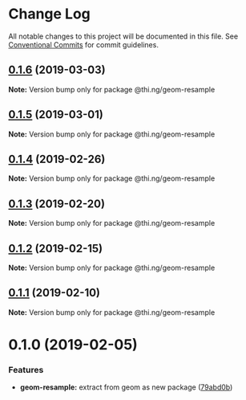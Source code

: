 # Change Log

All notable changes to this project will be documented in this file.
See [Conventional Commits](https://conventionalcommits.org) for commit guidelines.

## [0.1.6](https://github.com/thi-ng/umbrella/compare/@thi.ng/geom-resample@0.1.5...@thi.ng/geom-resample@0.1.6) (2019-03-03)

**Note:** Version bump only for package @thi.ng/geom-resample





## [0.1.5](https://github.com/thi-ng/umbrella/compare/@thi.ng/geom-resample@0.1.4...@thi.ng/geom-resample@0.1.5) (2019-03-01)

**Note:** Version bump only for package @thi.ng/geom-resample





## [0.1.4](https://github.com/thi-ng/umbrella/compare/@thi.ng/geom-resample@0.1.3...@thi.ng/geom-resample@0.1.4) (2019-02-26)

**Note:** Version bump only for package @thi.ng/geom-resample





## [0.1.3](https://github.com/thi-ng/umbrella/compare/@thi.ng/geom-resample@0.1.2...@thi.ng/geom-resample@0.1.3) (2019-02-20)

**Note:** Version bump only for package @thi.ng/geom-resample





## [0.1.2](https://github.com/thi-ng/umbrella/compare/@thi.ng/geom-resample@0.1.1...@thi.ng/geom-resample@0.1.2) (2019-02-15)

**Note:** Version bump only for package @thi.ng/geom-resample





## [0.1.1](https://github.com/thi-ng/umbrella/compare/@thi.ng/geom-resample@0.1.0...@thi.ng/geom-resample@0.1.1) (2019-02-10)

**Note:** Version bump only for package @thi.ng/geom-resample





# 0.1.0 (2019-02-05)


### Features

* **geom-resample:** extract from geom as new package ([79abd0b](https://github.com/thi-ng/umbrella/commit/79abd0b))
